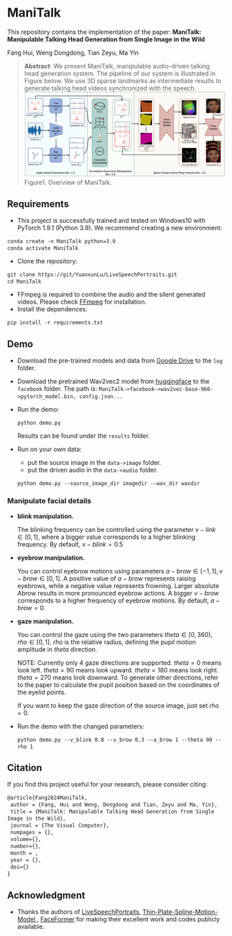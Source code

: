 # ManiTalk
This repository contains the implementation of the paper: **ManiTalk: Manipulable Talking Head Generation from Single Image in the Wild**

Fang Hui, Weng Dongdong, Tian Zeyu, Ma Yin
> **Abstract**:
We present ManiTalk, manipulable audio-driven talking head generation system. The pipeline of our system is illustrated in Figure below. We use 3D sparse landmarks as intermediate results to generate talking head videos synchronized with the speech.
![figure](readmefig/Figure1.jpg)
Figure1. Overview of ManiTalk.


## Requirements
- This project is successfully trained and tested on Windows10 with PyTorch 1.9.1 (Python 3.9). We recommend creating a new environment:
```
conda create -n ManiTalk python=3.9
conda activate ManiTalk
```
- Clone the repository:
```
git clone https://git/YuanxunLu/LiveSpeechPortraits.git
cd ManiTalk
```
- FFmpeg is required to combine the audio and the silent generated videos. Please check [FFmpeg](http://ffmpeg.org/download.html) for installation.
- Install the dependences:

```
pip install -r requirements.txt
```
## Demo
- Download the pre-trained models and data from [Google Drive](https://drive.google.com/drive/folders/1VG_Rus5nhdIicYxOyAO6eTK5kl1Utwna?usp=sharing) to the `log` folder.

- Download the pretrained Wav2vec2 model from [huggingface](https://huggingface.co/facebook/wav2vec2-base-960h/tree/main) to the `facebook` folder. The path is: `ManiTalk->facebook->wav2vec-base-960->pytorch_model.bin, config.json...`

- Run the demo:

  ```
  python demo.py
  ```

  Results can be found under the `results` folder.

- Run on your own data:
  - put the source image in the `data->image` folder.
  - put the driven audio in the `data->audio` folder.

  ```
  python demo.py --source_image_dir imagedir --wav_dir wavdir
  ```

### Manipulate facial details
- **blink manipulation.** 

    The blinking frequency can be controlled using the parameter $v-link \in [0,1]$, where a bigger value corresponds to a higher blinking frequency. By default, $v-blink=0.5$

- **eyebrow manipulation.** 

    You can control eyebrow motions using parameters $a-brow \in [−1, 1], v-brow \in [0, 1]$. A positive value of $a-brow$ represents raising eyebrows, while a negative value represents frowning. Larger absolute Abrow results in more pronounced eyebrow actions. A bigger $v-brow$ corresponds to a higher frequency of eyebrow motions. By default, $a-brow=0$.

- **gaze manipulation.** 

    You can control the gaze using the two parameters $theta\in[0,360), rho\in[0,1]$. $rho$ is the relative radius, defining the pupil motion amplitude in $theta$ direction.

    NOTE: Currently only 4 gaze directions are supported. $theta=0$ means look left. $theta=90$ means look upward. $theta=180$ means look right. $theta=270$ means look downward. To generate other directions, refer to the paper to calculate the pupil position based on the coordinates of the eyelid points.

    If you want to keep the gaze direction of the source image, just set $rho=0$.

- Run the demo with the changed parameters:
  ```
  python demo.py --v_blink 0.8 --v_brow 0.3 --a_brow 1 --theta 90 --rho 1
  ```

## Citation

If you find this project useful for your research, please consider citing:

```
@article{Fang2024ManiTalk,
 author = {Fang, Hui and Weng, Dongdong and Tian, Zeyu and Ma, Yin},
 title = {ManiTalk: Manipulable Talking Head Generation from Single Image in the Wild},
 journal = {The Visual Computer},
 numpages = {},
 volume={},
 number={},
 month = ,
 year = {},
 doi={}
} 
```

## Acknowledgment

- Thanks the authors of [LiveSpeechPortraits](https://github.com/YuanxunLu/LiveSpeechPortraits), [Thin-Plate-Spline-Motion-Model
](https://github.com/yoyo-nb/Thin-Plate-Spline-Motion-Model), [FaceFormer](https://github.com/EvelynFan/FaceFormer) for making their excellent work and codes publicly available.
